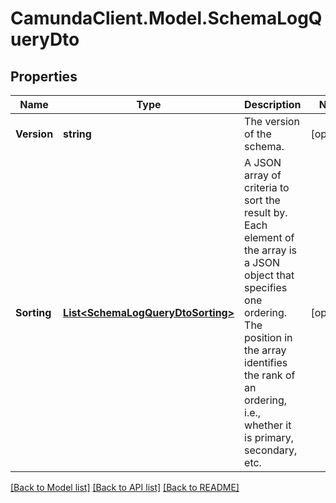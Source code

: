 # CamundaClient.Model.SchemaLogQueryDto
## Properties

Name | Type | Description | Notes
------------ | ------------- | ------------- | -------------
**Version** | **string** | The version of the schema. | [optional] 
**Sorting** | [**List&lt;SchemaLogQueryDtoSorting&gt;**](SchemaLogQueryDtoSorting.md) | A JSON array of criteria to sort the result by. Each element of the array is                       a JSON object that specifies one ordering. The position in the array                       identifies the rank of an ordering, i.e., whether it is primary, secondary,                       etc.  | [optional] 

[[Back to Model list]](../README.md#documentation-for-models) [[Back to API list]](../README.md#documentation-for-api-endpoints) [[Back to README]](../README.md)

